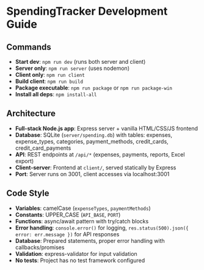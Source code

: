 # SpendingTracker Development Guide

## Commands
- **Start dev**: `npm run dev` (runs both server and client)
- **Server only**: `npm run server` (uses nodemon)
- **Client only**: `npm run client` 
- **Build client**: `npm run build`
- **Package executable**: `npm run package` or `npm run package-win`
- **Install all deps**: `npm install-all`

## Architecture
- **Full-stack Node.js app**: Express server + vanilla HTML/CSS/JS frontend
- **Database**: SQLite (`server/spending.db`) with tables: expenses, expense_types, categories, payment_methods, credit_cards, credit_card_payments
- **API**: REST endpoints at `/api/*` (expenses, payments, reports, Excel export)
- **Client-server**: Frontend at `client/`, served statically by Express
- **Port**: Server runs on 3001, client accesses via localhost:3001

## Code Style
- **Variables**: camelCase (`expenseTypes`, `paymentMethods`)
- **Constants**: UPPER_CASE (`API_BASE`, `PORT`)
- **Functions**: async/await pattern with try/catch blocks
- **Error handling**: `console.error()` for logging, `res.status(500).json({ error: err.message })` for API responses
- **Database**: Prepared statements, proper error handling with callbacks/promises
- **Validation**: express-validator for input validation
- **No tests**: Project has no test framework configured
